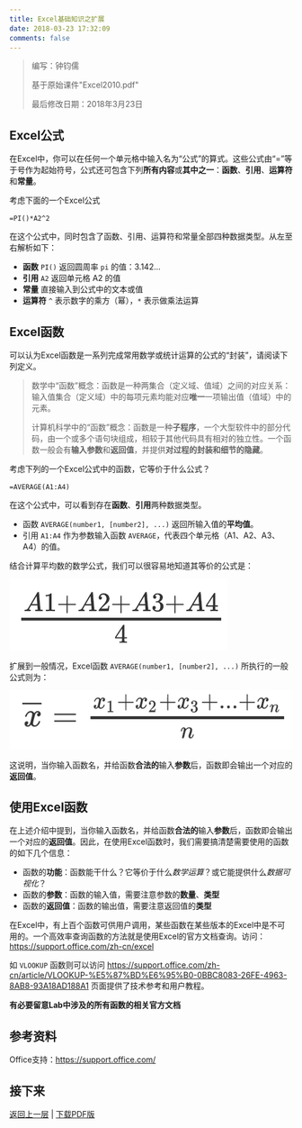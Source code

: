 ```yaml
---
title: Excel基础知识之扩展
date: 2018-03-23 17:32:09
comments: false
---
```


> 编写：钟钧儒
>
> 基于原始课件"Excel2010.pdf"
>
> 最后修改日期：2018年3月23日

## Excel公式

在Excel中，你可以在任何一个单元格中输入名为“公式”的算式。这些公式由“=”等于号作为起始符号，公式还可包含下列**所有内容**或**其中之一**：**函数**、**引用**、**运算符**和**常量**。

考虑下面的一个Excel公式

```
=PI()*A2^2
```

在这个公式中，同时包含了函数、引用、运算符和常量全部四种数据类型。从左至右解析如下：

* **函数** `PI()` 返回圆周率 `pi` 的值：3.142...
* **引用** `A2` 返回单元格 A2 的值
* **常量** 直接输入到公式中的文本或值
* **运算符** `^` 表示数字的乘方（幂），`*` 表示做乘法运算

## Excel函数

可以认为Excel函数是一系列完成常用数学或统计运算的公式的“封装”，请阅读下列定义。

> 数学中“函数”概念：函数是一种两集合（定义域、值域）之间的对应关系：输入值集合（定义域）中的每项元素均能对应**唯一**一项输出值（值域）中的元素。
>
> 计算机科学中的“函数”概念：函数是一种**子程序**，一个大型软件中的部分代码，由一个或多个语句块组成，相较于其他代码具有相对的独立性。一个函数一般会有**输入参数**和**返回值**，并提供**对过程的封装和细节的隐藏**。

考虑下列的一个Excel公式中的函数，它等价于什么公式？

```
=AVERAGE(A1:A4)
```

在这个公式中，可以看到存在**函数**、**引用**两种数据类型。

* 函数 `AVERAGE(number1, [number2], ...)` 返回所输入值的**平均值**。
* 引用 `A1:A4` 作为参数输入函数 `AVERAGE`，代表四个单元格（A1、A2、A3、A4）的值。

结合计算平均数的数学公式，我们可以很容易地知道其等价的公式是：

![average in 4 cells](formula1.png)

扩展到一般情况，Excel函数 `AVERAGE(number1, [number2], ...)` 所执行的一般公式则为：

![general average](formula2.png)

这说明，当你输入函数名，并给函数**合法的**输入**参数**后，函数即会输出一个对应的**返回值**。

## 使用Excel函数

在上述介绍中提到，当你输入函数名，并给函数**合法的**输入**参数**后，函数即会输出一个对应的**返回值**。因此，在使用Excel函数时，我们需要搞清楚需要使用的函数的如下几个信息：

* 函数的**功能**：函数能干什么？它等价于什么*数学运算*？或它能提供什么*数据可视化*？
* 函数的**参数**：函数的输入值，需要注意参数的**数量**、**类型**
* 函数的**返回值**：函数的输出值，需要注意返回值的**类型**

在Excel中，有上百个函数可供用户调用，某些函数在某些版本的Excel中是不可用的。一个高效率查询函数的方法就是使用Excel的官方文档查询。访问：https://support.office.com/zh-cn/excel

如 `VLOOKUP` 函数则可以访问 https://support.office.com/zh-cn/article/VLOOKUP-%E5%87%BD%E6%95%B0-0BBC8083-26FE-4963-8AB8-93A18AD188A1 页面提供了技术参考和用户教程。

**有必要留意Lab中涉及的所有函数的相关官方文档**

## 参考资料

Office支持：https://support.office.com/

## 接下来

[返回上一层](../../) | [下载PDF版](Excel-Basic-Extended.pdf)